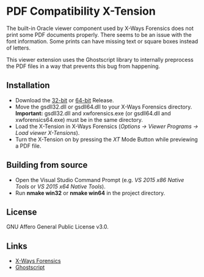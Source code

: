 # PDF Compatibility X-Tension

The built-in Oracle viewer component used by X-Ways Forensics does not print
some PDF documents properly. There seems to be an issue with the font
information. Some prints can have missing text or square boxes instead of
letters.

This viewer extension uses the Ghostscript library to internally preprocess
the PDF files in a way that prevents this bug from happening.

## Installation
* Download the [32-bit](https://github.com/Naufragous/xt-pdfcomp/releases/tag/9.26-x86) or
[64-bit](https://github.com/Naufragous/xt-pdfcomp/releases/tag/9.26-x64) Release.
* Move the gsdll32.dll or gsdll64.dll to your X-Ways Forensics directory.
<br>**Important:** gsdll32.dll and xwforensics.exe (or gsdll64.dll and xwforensics64.exe)
must be in the same directory.
* Load the X-Tension in X-Ways Forensics (*Options -> Viewer Programs -> Load viewer X-Tensions*).
* Turn the X-Tension on by pressing the *XT* Mode Button while previewing a PDF file.

## Building from source
* Open the Visual Studio Command Prompt
(e.g. *VS 2015 x86 Native Tools* or *VS 2015 x64 Native Tools*).
* Run **nmake win32** or **nmake win64** in the project directory.

## License
GNU Affero General Public License v3.0.

## Links
* [X-Ways Forensics](http://www.x-ways.net/forensics/)
* [Ghostscript](https://www.ghostscript.com/)
